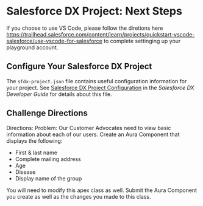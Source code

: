 # Salesforce DX Project: Next Steps

If you choose to use VS Code, please follow the diretions here https://trailhead.salesforce.com/content/learn/projects/quickstart-vscode-salesforce/use-vscode-for-salesforce to complete settinging up your playground account.

## Configure Your Salesforce DX Project

The `sfdx-project.json` file contains useful configuration information for your project. See [Salesforce DX Project Configuration](https://developer.salesforce.com/docs/atlas.en-us.sfdx_dev.meta/sfdx_dev/sfdx_dev_ws_config.htm) in the _Salesforce DX Developer Guide_ for details about this file.

## Challenge Directions
Directions:
Problem: Our Customer Advocates need to view basic information about each of our users.
Create an Aura Component that displays the following:
* First & last name
* Complete mailing address
* Age
* Disease
* Display name of the group
         
You will need to modify this apex class as well.
Submit the Aura Component you create as well as the changes you made to this class. 

